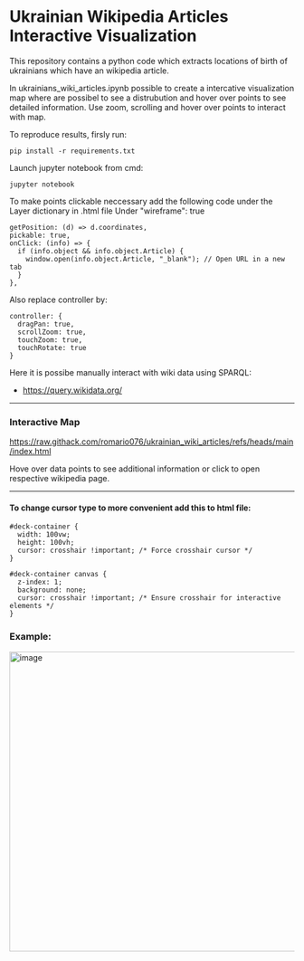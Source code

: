 # Ukrainian Wikipedia Articles Interactive Visualization
This repository contains a python code which extracts locations of birth of ukrainians which have an wikipedia article.

In ukrainians_wiki_articles.ipynb possible to create a intercative visualization map where are possibel to see a distrubution and hover over points to see detailed information.
Use zoom, scrolling and hover over points to interact with map.

To reproduce results, firsly run:
```
pip install -r requirements.txt
```

Launch jupyter notebook from cmd:
```
jupyter notebook
```

To make points clickable neccessary add the following code under the Layer dictionary in .html file
Under "wireframe": true
```
getPosition: (d) => d.coordinates,
pickable: true,
onClick: (info) => {
  if (info.object && info.object.Article) {
    window.open(info.object.Article, "_blank"); // Open URL in a new tab
  }
},
```

Also replace controller by:
```
controller: {
  dragPan: true,
  scrollZoom: true,
  touchZoom: true,
  touchRotate: true
}
```

Here it is possibe manually interact with wiki data using SPARQL:
* https://query.wikidata.org/

<hr>

### Interactive Map
https://raw.githack.com/romario076/ukrainian_wiki_articles/refs/heads/main/index.html

Hove over data points to see additional information or click to open respective wikipedia page.

<hr>

#### To change cursor type to more convenient add this to html file:
```
#deck-container {
  width: 100vw;
  height: 100vh;
  cursor: crosshair !important; /* Force crosshair cursor */
}

#deck-container canvas {
  z-index: 1;
  background: none;
  cursor: crosshair !important; /* Ensure crosshair for interactive elements */
}
```

### Example:
<img width="530" alt="image" src="https://github.com/user-attachments/assets/c1c63ccf-46c4-482f-8cdf-ac08716b23f3" />



